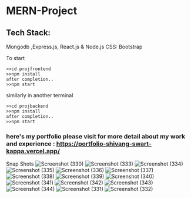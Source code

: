 # MERN-Project
## Tech Stack: 
Mongodb ,Express.js, React.js & Node.js
CSS: Bootstrap

To start 
```
>>cd projfrontend
>>npm install
after completion..
>>npm start
```
similarly in another terminal
```
>>cd projbackend
>>npm install
after completion..
>>npm start
```

### here's my portfolio please visit for more detail about my work and experience : https://portfolio-shivang-swart-kappa.vercel.app/ 

Snap Shots
![Screenshot (330)](https://github.com/Shivang-stack/MERN-Project/assets/56068903/a2e0e17c-6d37-4054-919a-c3c207c8c83c)
![Screenshot (333)](https://github.com/Shivang-stack/MERN-Project/assets/56068903/286d6d5a-ba58-4c2e-8164-936116a6c7ca)
![Screenshot (334)](https://github.com/Shivang-stack/MERN-Project/assets/56068903/75f07532-0f78-4db8-8735-f0509e526020)
![Screenshot (335)](https://github.com/Shivang-stack/MERN-Project/assets/56068903/1f77f9ff-6675-4453-9775-44e62a7fce60)
![Screenshot (336)](https://github.com/Shivang-stack/MERN-Project/assets/56068903/7e55edfe-2cb3-448e-bb73-ee6a529594ae)
![Screenshot (337)](https://github.com/Shivang-stack/MERN-Project/assets/56068903/0e389e32-7e80-4dd5-a5b0-0b8641ea0510)
![Screenshot (338)](https://github.com/Shivang-stack/MERN-Project/assets/56068903/c1f4c021-8f51-4486-b663-52b0ab80b8ff)
![Screenshot (339)](https://github.com/Shivang-stack/MERN-Project/assets/56068903/75c3975d-b294-4577-94c5-223c54571d72)
![Screenshot (340)](https://github.com/Shivang-stack/MERN-Project/assets/56068903/ea2d4dcd-9ffe-471f-8b17-d78fb3b5c801)
![Screenshot (341)](https://github.com/Shivang-stack/MERN-Project/assets/56068903/1c7e0a67-fb82-47be-94f7-2cabc543087a)
![Screenshot (342)](https://github.com/Shivang-stack/MERN-Project/assets/56068903/962752a7-deb2-4245-8a27-ac727bb4f76f)
![Screenshot (343)](https://github.com/Shivang-stack/MERN-Project/assets/56068903/6d5f20b4-3c68-42d7-af4a-4e824e8332f3)
![Screenshot (344)](https://github.com/Shivang-stack/MERN-Project/assets/56068903/148cba45-a457-46f5-84aa-26278739217f)
![Screenshot (331)](https://github.com/Shivang-stack/MERN-Project/assets/56068903/5d98dded-aaca-4858-b2bc-31bb2c91c96d)
![Screenshot (332)](https://github.com/Shivang-stack/MERN-Project/assets/56068903/e0bd8e94-f6ad-4fcf-8993-a4036d7c793d)
